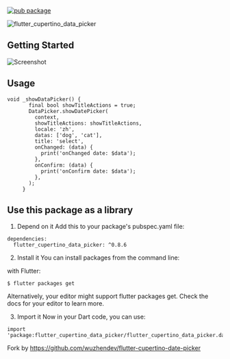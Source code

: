 [![pub package](https://img.shields.io/badge/pub-0.8.6-brightgreen.svg)](https://pub.dartlang.org/packages/flutter_cupertino_data_picker)

![flutter_cupertino_data_picker](https://socialify.git.ci/cikichen/flutter_cupertino_data_picker/image?description=1&descriptionEditable=flutter%E6%95%B0%E6%8D%AE%E9%80%89%E6%8B%A9%E5%99%A8&font=Inter&forks=1&language=1&owner=1&pulls=1&stargazers=1&theme=Light)

## Getting Started

![Screenshot](screenshots/demo.png)

## Usage

```  
void _showDataPicker() {
       final bool showTitleActions = true;
       DataPicker.showDatePicker(
         context,
         showTitleActions: showTitleActions,
         locale: 'zh',
         datas: ['dog', 'cat'],
         title: 'select',
         onChanged: (data) {
           print('onChanged date: $data');
         },
         onConfirm: (data) {
           print('onConfirm date: $data');
         },
       );
     }
```

## Use this package as a library
1. Depend on it
Add this to your package's pubspec.yaml file:

```
dependencies:
  flutter_cupertino_data_picker: ^0.8.6
```

2. Install it
You can install packages from the command line:

with Flutter:

```
$ flutter packages get
```

Alternatively, your editor might support flutter packages get. Check the docs for your editor to learn more.

3. Import it
Now in your Dart code, you can use:

```
import 'package:flutter_cupertino_data_picker/flutter_cupertino_data_picker.dart';
```

Fork by https://github.com/wuzhendev/flutter-cupertino-date-picker

